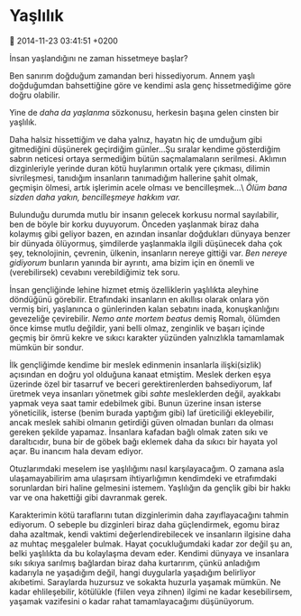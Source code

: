 Yaşlılık
========

:date: 2014-11-23 03:41:51 +0200

İnsan yaşlandığını ne zaman hissetmeye başlar?

Ben sanırım doğduğum zamandan beri hissediyorum. Annem yaşlı doğduğumdan
bahsettiğine göre ve kendimi asla genç hissetmediğime göre doğru
olabilir.

Yine de *daha da yaşlanma* sözkonusu, herkesin başına gelen cinsten bir
yaşlılık.

Daha halsiz hissettiğim ve daha yalnız, hayatın hiç de umduğum gibi
gitmediğini düşünerek geçirdiğim günler…Şu sıralar kendime gösterdiğim
sabrın neticesi ortaya sermediğim bütün saçmalamaların serilmesi.
Aklımın dizginleriyle yerinde duran kötü huylarımın ortalık yere
çıkması, dilimin sivrileşmesi, tanıdığım insanların tanımadığım
hallerine şahit olmak, geçmişin ölmesi, artık işlerimin acele olması ve
bencilleşmek…\ *Ölüm bana sizden daha yakın, bencilleşmeye hakkım var.*

Bulunduğu durumda mutlu bir insanın gelecek korkusu normal sayılabilir,
ben de böyle bir korku duyuyorum. Önceden yaşlanmak biraz daha kolaymış
gibi geliyor bazen, en azından insanlar doğdukları dünyaya benzer bir
dünyada ölüyormuş, şimdilerde yaşlanmakla ilgili düşünecek daha çok şey,
teknolojinin, çevrenin, ülkenin, insanların nereye gittiği var. *Ben
nereye gidiyorum* bunların yanında bir ayrıntı, ama bizim için en önemli
ve (verebilirsek) cevabını verebildiğimiz tek soru.

İnsan gençliğinde lehine hizmet etmiş özelliklerin yaşlılıkta aleyhine
döndüğünü görebilir. Etrafındaki insanların en akıllısı olarak onlara
yön vermiş biri, yaşlanınca o günlerinden kalan sebatını inada,
konuşkanlığını gevezeliğe çevirebilir. *Nemo ante mortem beatus* demiş
Romalı, ölümden önce kimse mutlu değildir, yani belli olmaz, zenginlik
ve başarı içinde geçmiş bir ömrü kekre ve sıkıcı karakter yüzünden
yalnızlıkla tamamlamak mümkün bir sondur.

İlk gençliğimde kendime bir meslek edinmenin insanlarla ilişki(sizlik)
açısından en doğru yol olduğuna kanaat etmiştim. Meslek derken eşya
üzerinde özel bir tasarruf ve beceri gerektirenlerden bahsediyorum, laf
üretmek veya insanları yönetmek gibi *sahte* mesleklerden değil,
ayakkabı yapmak veya saat tamir edebilmek gibi. Bunun üzerine insan
isterse yöneticilik, isterse (benim burada yaptığım gibi) laf
üreticiliği ekleyebilir, ancak meslek sahibi olmanın getirdiği güven
olmadan bunları da olması gereken şekilde yapamaz. İnsanlara kafadan
bağlı olmak zaten sıkı ve daraltıcıdır, buna bir de göbek bağı eklemek
daha da sıkıcı bir hayata yol açar. Bu inancım hala devam ediyor.

Otuzlarımdaki meselem ise yaşlılığımı nasıl karşılayacağım. O zamana
asla ulaşamayabilirim ama ulaşırsam ihtiyarlığımın kendimdeki ve
etrafımdaki sorunlardan biri haline gelmesini istemem. Yaşlılığın da
gençlik gibi bir hakkı var ve ona hakettiği gibi davranmak gerek.

Karakterimin kötü taraflarını tutan dizginlerimin daha zayıflayacağını
tahmin ediyorum. O sebeple bu dizginleri biraz daha güçlendirmek, egomu
biraz daha azaltmak, kendi vaktimi değerlendirebilecek ve insanların
ilgisine daha az muhtaç meşgaleler bulmak. Hayat çocukluğumdaki kadar
zor değil şu an, belki yaşlılıkta da bu kolaylaşma devam eder. Kendimi
dünyaya ve insanlara sıkı sıkıya sarılmış bağlardan biraz daha
kurtarırım, çünkü anladığım kadarıyla ne yaşadığım değil, hangi
duygularla yaşadığım belirliyor akıbetimi. Saraylarda huzursuz ve
sokakta huzurla yaşamak mümkün. Ne kadar ehlileşebilir, kötülükle
(fiilen veya zihnen) ilgimi ne kadar kesebilirsem, yaşamak vazifesini o
kadar rahat tamamlayacağımı düşünüyorum.
